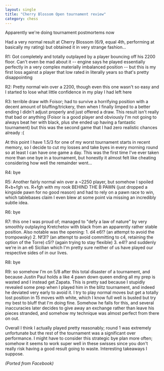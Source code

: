 ```yaml
---
layout: single
title: "Cherry Blossom Open tournament review"
category: chess
---
```


Apparently we're doing tournament postmortems now

Had a very normal result at Cherry Blossom (6/9, equal 4th, performing at basically my rating) but obtained it in very strange fashion...

R1: Got completely and totally outplayed by a player bouncing off his 2200 floor. Can't even be mad about it -- engine says he played essentially perfectly in a very complex materially imbalanced position -- but this is my first loss against a player that low rated in literally years so that's pretty disappointing

R2: Pretty normal win over a 2200, though even this one wasn't so easy and I started to lose what little confidence in my play I had left here

R3: terrible draw with Foisor; had to survive a horrifying position with a decent amount of bluffing/trickery, then when I finally limped to a better ending I didn't adjust properly and just offered a draw. This result isn't really that bad or anything (Foisor is a good player and obviously I'm not going to always beat her with black, plus she ended up having a fantastic tournament) but this was the second game that I had zero realistic chances already :(

At this point I have 1.5/3 for one of my worst tournament starts in recent memory, so I decide to cut my losses and take byes in every morning round so at least I can have one game a day. This was the first time I've ever taken more than one bye in a tournament, but honestly it almost felt like cheating considering how well the remainder went...

R4: bye

R5: Another fairly normal win over a ~2250 player, but somehow I spoiled R+b+fgh vs. R+fgh with my rook BEHIND THE B PAWN (just dropped a kingside pawn for no good reason) and had to rely on a pawn race to win, which tablebases claim I even blew at some point via missing an incredibly subtle idea.

R6: bye

R7: this one I was proud of; managed to "defy a law of nature" by very smoothly outplaying Kretchetov with black from an apparently rather stable position. Also notable was the opening: 1. d4 e6!? (an attempt to avoid the trompowsky) 2. Nf3!? (an attempt to avoid committing to c4, retaining the option of the Torre) c5!? (again trying to stay flexible) 3. e4!? and suddenly we're in an e6 Sicilian which I'm pretty sure neither of us have played our respective sides of in our lives.

R8: bye

R9: so somehow I'm on 5/8 after this total disaster of a tournament, and because Justin Paul holds a like 4 pawn down queen ending all my prep is wasted and I instead get Zapata. This is pretty sad because I stupidly revealed some prep when I played him in the blitz tournament, and indeed he deviated very early to avoid it. I try to play normal moves but get a totally lost position in 15 moves with white, which I know full well is busted but try my best to bluff that I'm doing fine. Somehow he falls for this, and several inaccuracies later decides to give away an exchange rather than leave his pieces stranded, and somehow my technique was almost perfect from there on out.

Overall I think I actually played pretty reasonably; round 1 was extremely unfortunate but the rest of the tournament was a significant over performance. I might have to consider this strategic bye plan more often; somehow it seems to work super well in these swisses since you don't really risk having a good result going to waste. Interesting takeaways I suppose.

*(Ported from Facebook)*
